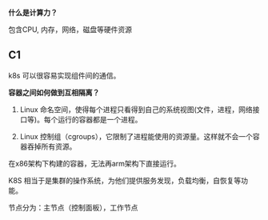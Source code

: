 **什么是计算力？**

包含CPU, 内存，网络，磁盘等硬件资源

## C1

k8s 可以很容易实现组件间的通信。

**容器之间如何做到互相隔离？**

1. Linux 命名空间，使得每个进程只看得到自己的系统视图(文件，进程，网络接口等)。每个运行的容器都是一个进程。

2. Linux 控制组（cgroups），它限制了进程能使用的资源量。这样就不会一个容器吞掉所有资源。

在x86架构下构建的容器，无法再arm架构下直接运行。

K8S 相当于是集群的操作系统，为他们提供服务发现，负载均衡，自恢复等功能。

节点分为：主节点（控制面板），工作节点



